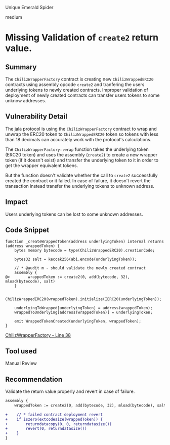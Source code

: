 Unique Emerald Spider

medium

# Missing Validation of `create2` return value.

## Summary

The `ChilizWrapperFactory` contract is creating new `ChilizWrappedERC20` contracts using assembly opcode `create2` and tranfering the users underlying tokens to newly created contracts. Improper validation of deployment of newly created contracts can transfer users tokens to some unknow addresses.

## Vulnerability Detail

The jala protocol is using the `ChilizWrapperFactory` contract to wrap and unwrap the ERC20 token to `ChilizWrappedERC20` token so tokens with less than 18 decimals can accurately work with the protocol's calculations.

The `ChilizWrapperFactory::wrap` function takes the underlying token (ERC20 token) and uses the assembly (`create2`) to create a new wrapper token (if it doesn't exist) and transfer the underlying token to it in order to get the wrapper equivalent tokens.

But the function doesn't validate whether the call to `create2` successfully created the contract or it failed. In case of failure, it doesn't revert the transaction instead transfer the underlying tokens to unknown address.

## Impact

Users underlying tokens can be lost to some unknown addresses.

## Code Snippet

```solidity
function _createWrappedToken(address underlyingToken) internal returns (address wrappedToken) {
    bytes memory bytecode = type(ChilizWrappedERC20).creationCode;

    bytes32 salt = keccak256(abi.encode(underlyingToken));

    // * @audit m - should validate the newly created contract
    assembly {
@>        wrappedToken := create2(0, add(bytecode, 32), mload(bytecode), salt)
    }

    ChilizWrappedERC20(wrappedToken).initialize(IERC20(underlyingToken));

    underlyingToWrapped[underlyingToken] = address(wrappedToken);
    wrappedToUnderlying[address(wrappedToken)] = underlyingToken;

    emit WrappedTokenCreated(underlyingToken, wrappedToken);
}
```

[ChilizWrapperFactory - Line 38](https://github.com/sherlock-audit/2024-02-jala-swap/blob/030d3ed54214754301154bce0e58ea534100a7e3/jalaswap-dex-contract/contracts/utils/ChilizWrapperFactory.sol#L38)

## Tool used

Manual Review

## Recommendation

Validate the return value properly and revert in case of failure.

```diff
assembly {
    wrappedToken := create2(0, add(bytecode, 32), mload(bytecode), salt)

+    // * failed contract deployment revert
+    if iszero(extcodesize(wrappedToken)) {
+        returndatacopy(0, 0, returndatasize())
+        revert(0, returndatasize())
+    }
}
```